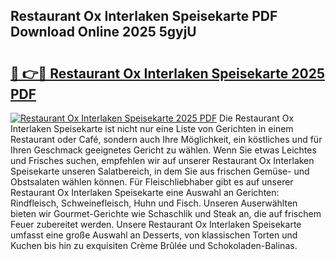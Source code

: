 ## Restaurant Ox Interlaken Speisekarte PDF Download Online 2025 5gyjU

# <h2><a href="http://gceb0i.nevu.top/?p=Restaurant+Ox+Interlaken+Speisekarte">🔗 👉🔴 Restaurant Ox Interlaken Speisekarte 2025 PDF</a></h2>

[![Restaurant Ox Interlaken Speisekarte 2025 PDF](https://i.imgur.com/dBaPXMq.png)](http://gceb0i.nevu.top/?p=Restaurant+Ox+Interlaken+Speisekarte)
Die Restaurant Ox Interlaken Speisekarte ist nicht nur eine Liste von Gerichten in einem Restaurant oder Café, sondern auch Ihre Möglichkeit, ein köstliches und für Ihren Geschmack geeignetes Gericht zu wählen. Wenn Sie etwas Leichtes und Frisches suchen, empfehlen wir auf unserer Restaurant Ox Interlaken Speisekarte unseren Salatbereich, in dem Sie aus frischen Gemüse- und Obstsalaten wählen können. Für Fleischliebhaber gibt es auf unserer Restaurant Ox Interlaken Speisekarte eine Auswahl an Gerichten: Rindfleisch, Schweinefleisch, Huhn und Fisch. Unseren Auserwählten bieten wir Gourmet-Gerichte wie Schaschlik und Steak an, die auf frischem Feuer zubereitet werden. Unsere Restaurant Ox Interlaken Speisekarte umfasst eine große Auswahl an Desserts, von klassischen Torten und Kuchen bis hin zu exquisiten Crème Brûlée und Schokoladen-Balinas.
